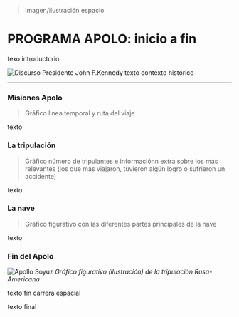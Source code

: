 > imagen/ilustración espacio
# PROGRAMA APOLO: inicio a fin
texo introductorio

![Discurso Presidente John F.Kennedy](Kennedy.jpg)
texto contexto histórico

---

### Misiones Apolo
>Gráfico linea temporal y ruta del viaje

texto


### La tripulación
>Gráfico número de tripulantes e informaciónn extra sobre los más relevantes (los que más viajaron, tuvieron algún logro o sufrieron un accidente)

texto



### La nave
>Gráfico figurativo con las diferentes partes principales de la nave

texto



### Fin del Apolo
![Apollo Soyuz](soyuz.jpg)
*Gráfico figurativo (ilustración) de la tripulación Rusa-Americana*

texto fin carrera espacial



texto final

